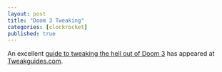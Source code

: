 ```yaml
---
layout: post
title: "Doom 3 Tweaking"
categories: [clockrocket]
published: true
---
```


An excellent <a href="http://www.tweakguides.com/Doom3_1.html">guide to tweaking the hell out of Doom 3</a> has appeared at <a href="http://www.tweakguides.com">Tweakguides.com</a>.
